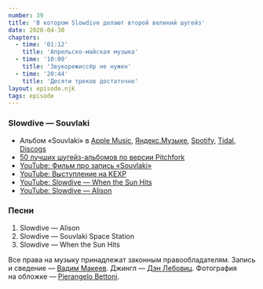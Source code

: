 ```yaml
---
number: 39
title: 'В котором Slowdive делают второй великий шугейз'
date: 2020-04-30
chapters:
  - time: '01:12'
    title: 'Апрельско-майская музыка'
  - time: '10:00'
    title: 'Звукорежиссёр не нужен'
  - time: '20:44'
    title: 'Десяти треков достаточно'
layout: episode.njk
tags: episode
---
```


### Slowdive — Souvlaki

- Альбом «Souvlaki» в
  [Apple Music](https://music.apple.com/album/292885238),
  [Яндекс.Музыке](https://music.yandex.ru/album/160776),
  [Spotify](https://open.spotify.com/album/4i21O3uVh5palcfFhCjlT7),
  [Tidal](https://listen.tidal.com/album/1995308),
  [Discogs](https://www.discogs.com/master/9478)
- [50 лучших шугейз-альбомов по версии Pitchfork](https://pitchfork.com/features/lists-and-guides/9966-the-50-best-shoegaze-albums-of-all-time/)
- [YouTube: Фильм про запись «Souvlaki»](https://youtu.be/Sjr6esFXJl4)
- [YouTube: Выступление на KEXP](https://youtu.be/gwgq-IWtcPE)
- [YouTube: Slowdive — When the Sun Hits](https://youtu.be/O5iK_mqtJ04)
- [YouTube: Slowdive — Alison](https://youtu.be/jkM3M3zGcGE)

### Песни

1. Slowdive — Alison
2. Slowdive — Souvlaki Space Station
3. Slowdive — When the Sun Hits

Все права на музыку принадлежат законным правообладателям. Запись и сведение — [Вадим Макеев](https://twitter.com/pepelsbey). Джингл — [Дэн Лебовиц](https://www.youtube.com/channel/UC38A5qHrlc_Zgua7vL4b96w). Фотография на обложке — [Pierangelo Bettoni](https://unsplash.com/photos/hucFcUCN_2o).
